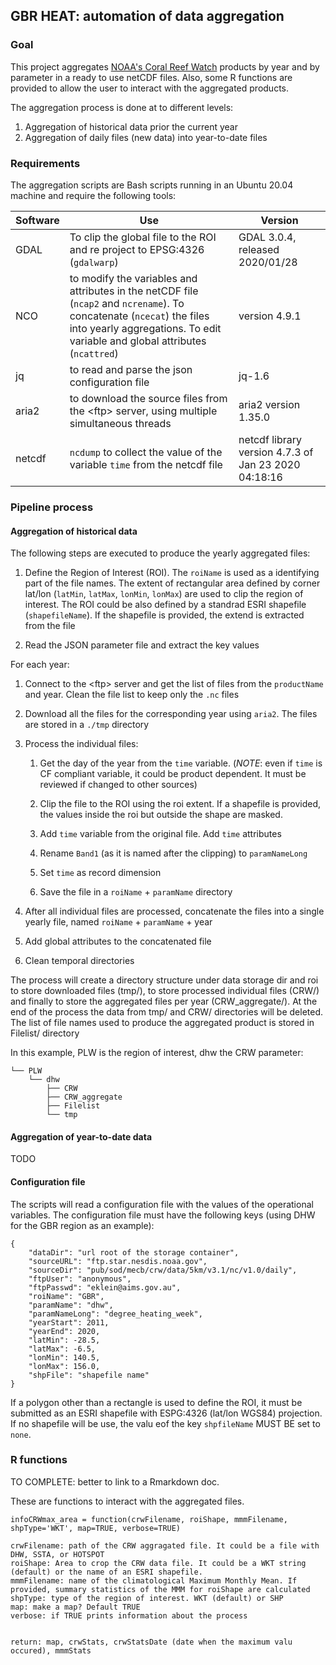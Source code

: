 ## GBR HEAT: automation of data aggregation

### Goal

This project aggregates [NOAA's Coral Reef Watch](https://coralreefwatch.noaa.gov/) products by year and by parameter in a ready to use netCDF files. Also, some R functions are provided to allow the user to interact with the aggregated products.

The aggregation process is done at to different levels:

1.  Aggregation of historical data prior the current year
2.  Aggregation of daily files (new data) into year-to-date files

### Requirements

The aggregation scripts are Bash scripts running in an Ubuntu 20.04 machine and require the following tools:

| Software | Use                                                                                                                                                                                                   | Version                                              |
|----------|-------------------------------------------------------------------------------------------------------------------------------------------------------------------------------------------------------|------------------------------------------------------|
| GDAL     | To clip the global file to the ROI and re project to EPSG:4326 (`gdalwarp`)                                                                                                                           | GDAL 3.0.4, released 2020/01/28                      |
| NCO      |  to modify the variables and attributes in the netCDF file (`ncap2` and `ncrename`). To concatenate (`ncecat`) the files into yearly aggregations. To edit variable and global attributes (`ncattred`)| version 4.9.1                                        |
| jq       | to read and parse the json configuration file                                                                                                                                                         | jq-1.6                                               |
| aria2    | to download the source files from the \<ftp\> server, using multiple simultaneous threads                                                                                                             | aria2 version 1.35.0                                 |
| netcdf   | `ncdump` to collect the value of the variable `time` from the netcdf file                                                                                                                             | netcdf library version 4.7.3 of Jan 23 2020 04:18:16 |

### Pipeline process

#### Aggregation of historical data

The following steps are executed to produce the yearly aggregated files:

1.  Define the Region of Interest (ROI). The `roiName` is used as a identifying part of the file names. The extent of rectangular area defined by corner lat/lon (`latMin`, `latMax`, `lonMin`, `lonMax`) are used to clip the region of interest. The ROI could be also defined by a standrad ESRI shapefile (`shapefileName`). If the shapefile is provided, the extend is extracted from the file

2.  Read the JSON parameter file and extract the key values


For each year:


1.  Connect to the \<ftp\> server and get the list of files from the `productName` and year. Clean the file list to keep only the `.nc` files

2.  Download all the files for the corresponding year using `aria2`. The files are stored in a `./tmp` directory

3.  Process the individual files:

    1.  Get the day of the year from the `time` variable. (*NOTE*: even if `time` is CF compliant variable, it could be product dependent. It must be reviewed if changed to other sources)

    2.  Clip the file to the ROI using the roi extent. If a shapefile is provided, the values inside the roi but outside the shape are masked.

    3.  Add `time` variable from the original file. Add `time` attributes

    4.  Rename `Band1` (as it is named after the clipping) to `paramNameLong`

    5.  Set `time` as record dimension

    6.  Save the file in a `roiName` + `paramName` directory

4.  After all individual files are processed, concatenate the files into a single yearly file, named `roiName` + `paramName` + year

5.  Add global attributes to the concatenated file

6.  Clean temporal directories


The process will create a directory structure under data storage dir and roi to store downloaded files (tmp/), to store processed individual files (CRW/) and finally to store the aggregated files per year (CRW_aggregate/). At the end of the process the data from tmp/ and CRW/ directories will be deleted. The list of file names used to produce the aggregated product is stored in Filelist/ directory

In this example, PLW is the region of interest, dhw the CRW parameter: 

```
└── PLW
    └── dhw
        ├── CRW
        ├── CRW_aggregate
        ├── Filelist
        └── tmp
```


#### Aggregation of year-to-date data

TODO

#### Configuration file

The scripts will read a configuration file with the values of the operational variables. The configuration file must have the following keys (using DHW for the GBR region as an example):

    {
        "dataDir": "url root of the storage container",
        "sourceURL": "ftp.star.nesdis.noaa.gov",
        "sourceDir": "pub/sod/mecb/crw/data/5km/v3.1/nc/v1.0/daily",
        "ftpUser": "anonymous",
        "ftpPasswd": "eklein@aims.gov.au",
        "roiName": "GBR",
        "paramName": "dhw",
        "paramNameLong": "degree_heating_week",
        "yearStart": 2011,
        "yearEnd": 2020,
        "latMin": -28.5,
        "latMax": -6.5, 
        "lonMin": 140.5,
        "lonMax": 156.0,
        "shpFile": "shapefile name"
    }

If a polygon other than a rectangle is used to define the ROI, it must be submitted as an ESRI shapefile with ESPG:4326 (lat/lon WGS84) projection. If no shapefile will be use, the valu eof the key `shpfileName` MUST BE set to `none`.

### R functions

TO COMPLETE: better to link to a Rmarkdown doc.

These are functions to interact with the aggregated files.

    infoCRWmax_area = function(crwFilename, roiShape, mmmFilename, shpType='WKT', map=TRUE, verbose=TRUE)

    crwFilename: path of the CRW aggragated file. It could be a file with DHW, SSTA, or HOTSPOT
    roiShape: Area to crop the CRW data file. It could be a WKT string (default) or the name of an ESRI shapefile.
    mmmFilename: name of the climatological Maximum Monthly Mean. If provided, summary statistics of the MMM for roiShape are calculated
    shpType: type of the region of interest. WKT (default) or SHP
    map: make a map? Default TRUE
    verbose: if TRUE prints information about the process


    return: map, crwStats, crwStatsDate (date when the maximum valu occured), mmmStats
